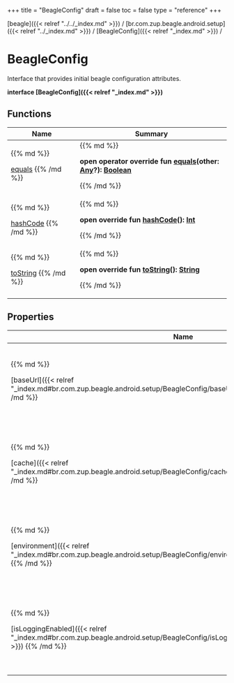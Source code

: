 +++
title = "BeagleConfig"
draft = false
toc = false
type = "reference"
+++

[beagle]({{< relref "../../_index.md" >}}) / [br.com.zup.beagle.android.setup]({{< relref "../_index.md" >}}) / [BeagleConfig]({{< relref "_index.md" >}}) / 



# BeagleConfig  
  

Interface that provides initial beagle configuration attributes.

<b>interface [BeagleConfig]({{< relref "_index.md" >}})</b>   


## Functions  
<table>
  
<thead>
<tr>
<th>
Name  
</th>
<th>
Summary  
</th>
  
</tr>
</thead>
<tbody>
<tr>
<td>
{{% md %}}

[equals](https://kotlinlang.org/api/latest/jvm/stdlib/kotlin/-any/equals.html)
{{% /md %}}
</td>
<td>
{{% md %}}

  
<b>open operator override fun [equals](https://kotlinlang.org/api/latest/jvm/stdlib/kotlin/-any/equals.html)(other: [Any](https://kotlinlang.org/api/latest/jvm/stdlib/kotlin/-any/index.html)?): [Boolean](https://kotlinlang.org/api/latest/jvm/stdlib/kotlin/-boolean/index.html)</b>  



{{% /md %}}
</td>
</tr>

<tr>
<td>
{{% md %}}

[hashCode](https://kotlinlang.org/api/latest/jvm/stdlib/kotlin/-any/hash-code.html)
{{% /md %}}
</td>
<td>
{{% md %}}

  
<b>open override fun [hashCode](https://kotlinlang.org/api/latest/jvm/stdlib/kotlin/-any/hash-code.html)(): [Int](https://kotlinlang.org/api/latest/jvm/stdlib/kotlin/-int/index.html)</b>  



{{% /md %}}
</td>
</tr>

<tr>
<td>
{{% md %}}

[toString](https://kotlinlang.org/api/latest/jvm/stdlib/kotlin/-any/to-string.html)
{{% /md %}}
</td>
<td>
{{% md %}}

  
<b>open override fun [toString](https://kotlinlang.org/api/latest/jvm/stdlib/kotlin/-any/to-string.html)(): [String](https://kotlinlang.org/api/latest/jvm/stdlib/kotlin/-string/index.html)</b>  



{{% /md %}}
</td>
</tr>

</tbody>
</table>


## Properties  
<table>
  
<thead>
<tr>
<th>
Name  
</th>
<th>
Summary  
</th>
  
</tr>
</thead>
<tbody>
<tr>
<td>
{{% md %}}

[baseUrl]({{< relref "_index.md#br.com.zup.beagle.android.setup/BeagleConfig/baseUrl/#/PointingToDeclaration/" >}})
{{% /md %}}
</td>
<td>
{{% md %}}

  

Informs the base URL used in Beagle in the application.

<b>abstract val [baseUrl]({{< relref "_index.md#br.com.zup.beagle.android.setup/BeagleConfig/baseUrl/#/PointingToDeclaration/" >}}): [String](https://kotlinlang.org/api/latest/jvm/stdlib/kotlin/-string/index.html)</b>   

{{% /md %}}
</td>
</tr>

<tr>
<td>
{{% md %}}

[cache]({{< relref "_index.md#br.com.zup.beagle.android.setup/BeagleConfig/cache/#/PointingToDeclaration/" >}})
{{% /md %}}
</td>
<td>
{{% md %}}

  

Object responsible for managing the cache of Beagle requests.

<b>abstract val [cache]({{< relref "_index.md#br.com.zup.beagle.android.setup/BeagleConfig/cache/#/PointingToDeclaration/" >}}): [Cache]({{< relref "../-cache/_index.md" >}})</b>   

{{% /md %}}
</td>
</tr>

<tr>
<td>
{{% md %}}

[environment]({{< relref "_index.md#br.com.zup.beagle.android.setup/BeagleConfig/environment/#/PointingToDeclaration/" >}})
{{% /md %}}
</td>
<td>
{{% md %}}

  

Attribute responsible for informing Beagle about the current build status of the application.

<b>abstract val [environment]({{< relref "_index.md#br.com.zup.beagle.android.setup/BeagleConfig/environment/#/PointingToDeclaration/" >}}): [Environment]({{< relref "../-environment/_index.md" >}})</b>   

{{% /md %}}
</td>
</tr>

<tr>
<td>
{{% md %}}

[isLoggingEnabled]({{< relref "_index.md#br.com.zup.beagle.android.setup/BeagleConfig/isLoggingEnabled/#/PointingToDeclaration/" >}})
{{% /md %}}
</td>
<td>
{{% md %}}

  

Attribute that enables or disables all logs that Beagle generates.

<b>abstract val [isLoggingEnabled]({{< relref "_index.md#br.com.zup.beagle.android.setup/BeagleConfig/isLoggingEnabled/#/PointingToDeclaration/" >}}): [Boolean](https://kotlinlang.org/api/latest/jvm/stdlib/kotlin/-boolean/index.html)</b>   

{{% /md %}}
</td>
</tr>

</tbody>
</table>

